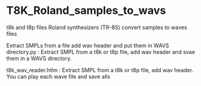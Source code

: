 # T8K_Roland_samples_to_wavs
t8k and t8p files Roland synthesizers (TR-8S) convert samples to waves files

Extract SMPLs from a file add wav header and put them in WAVS directory.py :
   Extract SMPL from a t8k or t8p file, add wav header and svae them in a WAVS directory.

t8k_wav_reader.htlm :
    Extract SMPL from a t8k or t8p file, add wav header.
    You can play each wave file and save alls


